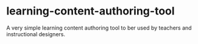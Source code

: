 # learning-content-authoring-tool
A very simple learning content authoring tool to ber used by teachers and instructional designers.
